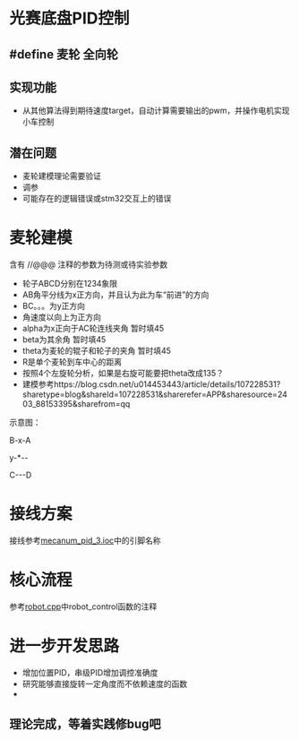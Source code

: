 # 光赛底盘PID控制
## #define 麦轮 全向轮
## 实现功能
* 从其他算法得到期待速度target，自动计算需要输出的pwm，并操作电机实现小车控制
## 潜在问题
* 麦轮建模理论需要验证
* 调参
* 可能存在的逻辑错误或stm32交互上的错误
# 麦轮建模

含有 //@@@ 注释的参数为待测或待实验参数

* 轮子ABCD分别在1234象限
* AB角平分线为x正方向，并且认为此为车“前进”的方向
* BC。。。为y正方向
* 角速度以向上为正方向
* alpha为x正向于AC轮连线夹角 暂时填45
* beta为其余角 暂时填45
* theta为麦轮的辊子和轮子的夹角 暂时填45
* R是单个麦轮到车中心的距离
* 按照4个左旋轮分析，如果是右旋可能要把theta改成135？
* 建模参考https://blog.csdn.net/u014453443/article/details/107228531?sharetype=blog&shareId=107228531&sharerefer=APP&sharesource=2403_88153395&sharefrom=qq

示意图：

B-x-A

y-*--

C---D



# 接线方案
接线参考[mecanum_pid_3.ioc](mecanum_pid_3.ioc)中的引脚名称

# 核心流程
参考[robot.cpp](Core/Src/robot.cpp)中robot_control函数的注释

# 进一步开发思路
* 增加位置PID，串级PID增加调控准确度
* 研究能够直接旋转一定角度而不依赖速度的函数
* 
## 理论完成，等着实践修bug吧